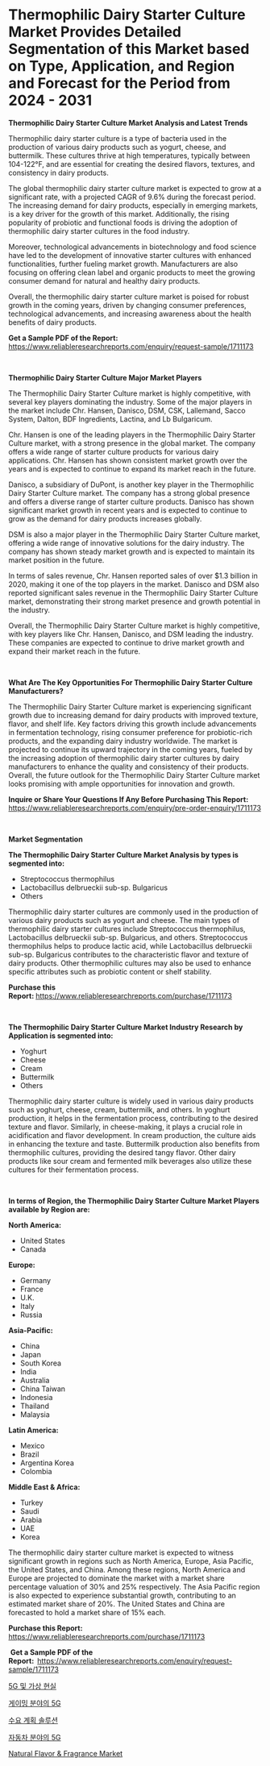 <p><h1>Thermophilic Dairy Starter Culture Market Provides Detailed Segmentation of this Market based on Type, Application, and Region and Forecast for the Period from 2024 - 2031</h1></p><p><strong>Thermophilic Dairy Starter Culture Market Analysis and Latest Trends</strong></p>
<p><p>Thermophilic dairy starter culture is a type of bacteria used in the production of various dairy products such as yogurt, cheese, and buttermilk. These cultures thrive at high temperatures, typically between 104-122°F, and are essential for creating the desired flavors, textures, and consistency in dairy products.</p><p>The global thermophilic dairy starter culture market is expected to grow at a significant rate, with a projected CAGR of 9.6% during the forecast period. The increasing demand for dairy products, especially in emerging markets, is a key driver for the growth of this market. Additionally, the rising popularity of probiotic and functional foods is driving the adoption of thermophilic dairy starter cultures in the food industry.</p><p>Moreover, technological advancements in biotechnology and food science have led to the development of innovative starter cultures with enhanced functionalities, further fueling market growth. Manufacturers are also focusing on offering clean label and organic products to meet the growing consumer demand for natural and healthy dairy products.</p><p>Overall, the thermophilic dairy starter culture market is poised for robust growth in the coming years, driven by changing consumer preferences, technological advancements, and increasing awareness about the health benefits of dairy products.</p></p>
<p><strong>Get a Sample PDF of the Report:&nbsp;</strong> <a href="https://www.reliableresearchreports.com/enquiry/request-sample/1711173">https://www.reliableresearchreports.com/enquiry/request-sample/1711173</a></p>
<p>&nbsp;</p>
<p><strong>Thermophilic Dairy Starter Culture Major Market Players</strong></p>
<p><p>The Thermophilic Dairy Starter Culture market is highly competitive, with several key players dominating the industry. Some of the major players in the market include Chr. Hansen, Danisco, DSM, CSK, Lallemand, Sacco System, Dalton, BDF Ingredients, Lactina, and Lb Bulgaricum.</p><p>Chr. Hansen is one of the leading players in the Thermophilic Dairy Starter Culture market, with a strong presence in the global market. The company offers a wide range of starter culture products for various dairy applications. Chr. Hansen has shown consistent market growth over the years and is expected to continue to expand its market reach in the future.</p><p>Danisco, a subsidiary of DuPont, is another key player in the Thermophilic Dairy Starter Culture market. The company has a strong global presence and offers a diverse range of starter culture products. Danisco has shown significant market growth in recent years and is expected to continue to grow as the demand for dairy products increases globally.</p><p>DSM is also a major player in the Thermophilic Dairy Starter Culture market, offering a wide range of innovative solutions for the dairy industry. The company has shown steady market growth and is expected to maintain its market position in the future.</p><p>In terms of sales revenue, Chr. Hansen reported sales of over $1.3 billion in 2020, making it one of the top players in the market. Danisco and DSM also reported significant sales revenue in the Thermophilic Dairy Starter Culture market, demonstrating their strong market presence and growth potential in the industry.</p><p>Overall, the Thermophilic Dairy Starter Culture market is highly competitive, with key players like Chr. Hansen, Danisco, and DSM leading the industry. These companies are expected to continue to drive market growth and expand their market reach in the future.</p></p>
<p>&nbsp;</p>
<p><strong>What Are The Key Opportunities For Thermophilic Dairy Starter Culture Manufacturers?</strong></p>
<p><p>The Thermophilic Dairy Starter Culture market is experiencing significant growth due to increasing demand for dairy products with improved texture, flavor, and shelf life. Key factors driving this growth include advancements in fermentation technology, rising consumer preference for probiotic-rich products, and the expanding dairy industry worldwide. The market is projected to continue its upward trajectory in the coming years, fueled by the increasing adoption of thermophilic dairy starter cultures by dairy manufacturers to enhance the quality and consistency of their products. Overall, the future outlook for the Thermophilic Dairy Starter Culture market looks promising with ample opportunities for innovation and growth.</p></p>
<p><strong>Inquire or Share Your Questions If Any Before Purchasing This Report:</strong> <a href="https://www.reliableresearchreports.com/enquiry/pre-order-enquiry/1711173">https://www.reliableresearchreports.com/enquiry/pre-order-enquiry/1711173</a></p>
<p>&nbsp;</p>
<p><strong>Market Segmentation</strong></p>
<p><strong>The Thermophilic Dairy Starter Culture Market Analysis by types is segmented into:</strong></p>
<p><ul><li>Streptococcus thermophilus</li><li>Lactobacillus delbrueckii sub-sp. Bulgaricus</li><li>Others</li></ul></p>
<p><p>Thermophilic dairy starter cultures are commonly used in the production of various dairy products such as yogurt and cheese. The main types of thermophilic dairy starter cultures include Streptococcus thermophilus, Lactobacillus delbrueckii sub-sp. Bulgaricus, and others. Streptococcus thermophilus helps to produce lactic acid, while Lactobacillus delbrueckii sub-sp. Bulgaricus contributes to the characteristic flavor and texture of dairy products. Other thermophilic cultures may also be used to enhance specific attributes such as probiotic content or shelf stability.</p></p>
<p><strong>Purchase this Report:&nbsp;</strong><a href="https://www.reliableresearchreports.com/purchase/1711173">https://www.reliableresearchreports.com/purchase/1711173</a></p>
<p>&nbsp;</p>
<p><strong>The Thermophilic Dairy Starter Culture Market Industry Research by Application is segmented into:</strong></p>
<p><ul><li>Yoghurt</li><li>Cheese</li><li>Cream</li><li>Buttermilk</li><li>Others</li></ul></p>
<p><p>Thermophilic dairy starter culture is widely used in various dairy products such as yoghurt, cheese, cream, buttermilk, and others. In yoghurt production, it helps in the fermentation process, contributing to the desired texture and flavor. Similarly, in cheese-making, it plays a crucial role in acidification and flavor development. In cream production, the culture aids in enhancing the texture and taste. Buttermilk production also benefits from thermophilic cultures, providing the desired tangy flavor. Other dairy products like sour cream and fermented milk beverages also utilize these cultures for their fermentation process.</p></p>
<p>&nbsp;</p>
<p><strong>In terms of Region, the Thermophilic Dairy Starter Culture Market Players available by Region are:</strong></p>
<p>
    <p> <strong> North America: </strong>
        <ul>
            <li>United States</li>
            <li>Canada</li>
        </ul>
        </p> 
    <p> <strong> Europe: </strong>
        <ul>
            <li>Germany</li>
            <li>France</li>
            <li>U.K.</li>
            <li>Italy</li>
            <li>Russia</li>
        </ul>
        </p> 
    <p> <strong> Asia-Pacific: </strong>
        <ul>
            <li>China</li>
            <li>Japan</li>
            <li>South Korea</li>
            <li>India</li>
            <li>Australia</li>
            <li>China Taiwan</li>
            <li>Indonesia</li>
            <li>Thailand</li>
            <li>Malaysia</li>
        </ul>
        </p> 
    <p> <strong> Latin America: </strong>
        <ul>
            <li>Mexico</li>
            <li>Brazil</li>
            <li>Argentina Korea</li>
            <li>Colombia</li>
        </ul>
        </p> 
    <p> <strong> Middle East & Africa: </strong>
        <ul>
            <li>Turkey</li>
            <li>Saudi</li>
            <li>Arabia</li>
            <li>UAE</li>
            <li>Korea</li>
        </ul>
    </p>
    </p>
<p><p>The thermophilic dairy starter culture market is expected to witness significant growth in regions such as North America, Europe, Asia Pacific, the United States, and China. Among these regions, North America and Europe are projected to dominate the market with a market share percentage valuation of 30% and 25% respectively. The Asia Pacific region is also expected to experience substantial growth, contributing to an estimated market share of 20%. The United States and China are forecasted to hold a market share of 15% each.</p></p>
<p><strong>Purchase this Report: </strong><a href="https://www.reliableresearchreports.com/purchase/1711173">https://www.reliableresearchreports.com/purchase/1711173</a></p>
<p>&nbsp;<strong>Get a Sample PDF of the Report:&nbsp;&nbsp;</strong><a href="https://www.reliableresearchreports.com/enquiry/request-sample/1711173">https://www.reliableresearchreports.com/enquiry/request-sample/1711173</a></p>
<p><strong></strong></p>
<p><p><a href="https://github.com/laholand/Market-Research-Report-List-2/blob/main/6152400182899.md">5G 및 가상 현실</a></p><p><a href="https://github.com/laholand/Market-Research-Report-List-2/blob/main/3961952182901.md">게이밍 분야의 5G</a></p><p><a href="https://github.com/sougarounis/Market-Research-Report-List-2/blob/main/4772568182898.md">수요 계획 솔루션</a></p><p><a href="https://github.com/sougarounis/Market-Research-Report-List-2/blob/main/3520796182900.md">자동차 분야의 5G</a></p><p><a href="https://github.com/nicholepatriciadoylenwnrjr0/Market-Research-Report-List-1/blob/main/natural-flavor-fragrance-market.md">Natural Flavor & Fragrance Market</a></p></p>
